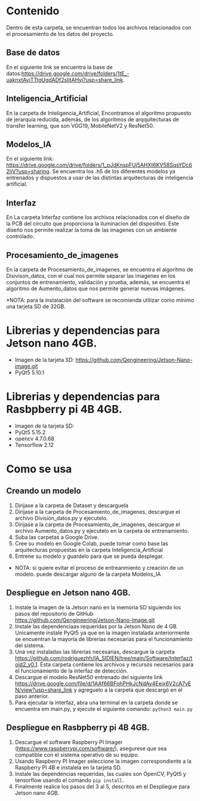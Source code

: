 # Contenido
Dentro de esta carpeta, se encuentran todos los archivos relacionados con el procesamiento de los datos del proyecto.

## Base de datos
En el siguiente link se encuentra la base de datos:https://drive.google.com/drive/folders/1tE_-uaknxtAyiTTtgUqdADf2sIitAHyi?usp=share_link.

## Inteligencia_Artificial
En la carpeta de Inteligencia_Artificial, Encontramos el algoritmo propuesto de jerarquía reducida, además, de los algoritmos de arqquitecturas de transfer learning, que son VGG19, MobileNetV2 y ResNet50.

## Modelos_IA 
En el siguiente link: https://drive.google.com/drive/folders/1_pJdKnspFUj5AHXt6KV58SqsYDc62IjV?usp=sharing. Se encuentra los .h5 de los diferentes modelos ya entrenados y dispuestos a usar de las distintas arquitecturas de inteligencia artificial. 

## Interfaz
En La carpeta Interfaz contiene los archivos relacionados con el diseño de la PCB del circuito que proporciona la iluminacion del dispositivo. Este diseño nos permite realizar la toma de las imagenes con un ambiente controlado. 

## Procesamiento_de_imagenes
En la carpeta de Procesamiento_de_imagenes, se encuentra el algoritmo de Disivison_datos, con el cual nos permite separar las imagenes en los conjuntos de entrenamiento, validación y prueba, además, se encuentra el algoritmo de Aumento_datos que nos permite generar nuevas imágenes.

*NOTA: para la instalación del software se recomienda utilizar como mínimo una tarjeta SD de 32GB.
# Librerias y dependencias para Jetson nano 4GB.
* Imagen de la tarjeta SD: https://github.com/Qengineering/Jetson-Nano-image.git
* PyQt5 5.10.1


# Librerias y dependencias para Rasbpberry pi 4B 4GB.
* Imagen de la tarjeta SD: 
* PyQt5 5.15.2
* opencv 4.7.0.68
* Tensorflow 2.12


# Como se usa
## Creando un modelo 
1. Dirijase a la carpeta de Dataset y descarguela
2. Dirijase a la carpeta de Procesamiento_de_imagenes, descargue el archivo División_datos.py y ejecutelo.
3. Dirijase a la carpeta de Procesamiento_de_imagenes, descargue el archivo Aumento_datos.py y ejecutelo en la carpeta de entrenamiento. 
4. Suba las carpetas a Google Drive.
5. Cree su modelo en Google Colab, puede tomar como base las arquitecturas propuestas en la carpeta Inteligencia_Artificial
6. Entrene su modelo y guardelo para que se pueda desplegar. 

* NOTA: si quiere evitar el proceso de entreanmiento y creación de un modelo. puede descargar alguno de la carpeta Modelos_IA 

## Despliegue en Jetson nano 4GB.
1. Instale la imagen de la Jetson nano en la memoria SD siguiendo los pasos del repositorio de GitHub https://github.com/Qengineering/Jetson-Nano-image.git
2. Instale las dependenciaas requeridas por la Jetson Nano de 4 GB. Unicamente instale PyQt5 ya que en la imagen instalada anteriormente se encuentran la mayoría de librerias necesarias para el funcionamiento del sistema.
3. Una vez instaladas las librerías necesarias, descargue la carpeta https://github.com/rodriguezhh/IA_SIDIEN/tree/main/Software/Interfaz/told2_v0.1. Esta carpeta contiene los archivos y recursos necesarios para el funcionamiento de la interfaz de detección.
4. Descargue el modelo ResNet50 entrenado del siguiente link https://drive.google.com/file/d/1AAf66BFohPHkJcNdAy4Eeix6V2cA7vEN/view?usp=share_link y agreguelo a la carpeta que descargó en el paso anterior.
5. Para ejecutar la interfaz, abra una terminal en la carpeta donde se encuentra em main.py, y ejecute el siguiente comando: `python3 main.py`

## Despliegue en Rasbpberry pi 4B 4GB.
1. Descargue el software Raspberry PI Imager (https://www.raspberrypi.com/software/), asegurese que sea compatible con el sistema operativo de su equipo.
2. Usando Raspberry PI Imager seleccione la imagen correspondiente a la Raspberry PI 4B e instalela en la tarjeta SD.
3. Instale las dependencias requeridas, las cuales son OpenCV, PyQt5 y tensorflow usando el comando `pip install`.
4. Finalmente realice los pasos del 3 al 5, descritos en el Despliegue para Jetson nano 4GB.
